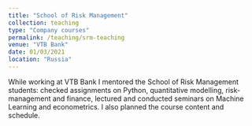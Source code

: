 ```yaml
---
title: "School of Risk Management"
collection: teaching
type: "Company courses"
permalink: /teaching/srm-teaching
venue: "VTB Bank"
date: 01/03/2021
location: "Russia"
---
```


While working at VTB Bank I mentored the School of Risk Management students: checked assignments on Python, quantitative modelling, risk-management and finance, lectured and conducted seminars on Machine Learning and econometrics. I also planned the course content and schedule.

<!-- Heading 1
======

Heading 2
======

Heading 3
====== -->
